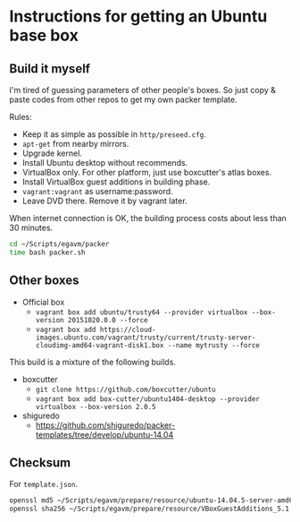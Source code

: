 # Instructions for getting an Ubuntu base box

## Build it myself

I'm tired of guessing parameters of other people's boxes. So just copy &
paste codes from other repos to get my own packer template.

Rules:

* Keep it as simple as possible in `http/preseed.cfg`.
* `apt-get` from nearby mirrors.
* Upgrade kernel.
* Install Ubuntu desktop without recommends.
* VirtualBox only. For other platform, just use boxcutter's atlas boxes.
* Install VirtualBox guest additions in building phase.
* `vagrant:vagrant` as username:password.
* Leave DVD there. Remove it by vagrant later.

When internet connection is OK, the building process costs about less
than 30 minutes.

```bash
cd ~/Scripts/egavm/packer
time bash packer.sh
```

## Other boxes

* Official box
    * `vagrant box add ubuntu/trusty64 --provider virtualbox
      --box-version 20151020.0.0 --force`
    * `vagrant box add
      https://cloud-images.ubuntu.com/vagrant/trusty/current/trusty-server-cloudimg-amd64-vagrant-disk1.box
      --name mytrusty --force`

This build is a mixture of the following builds.

* boxcutter
    * `git clone https://github.com/boxcutter/ubuntu`
    * `vagrant box add box-cutter/ubuntu1404-desktop --provider
      virtualbox --box-version 2.0.5`
* shiguredo
    * https://github.com/shiguredo/packer-templates/tree/develop/ubuntu-14.04

## Checksum

For `template.json`.

```bash
openssl md5 ~/Scripts/egavm/prepare/resource/ubuntu-14.04.5-server-amd64.iso
openssl sha256 ~/Scripts/egavm/prepare/resource/VBoxGuestAdditions_5.1.6.iso
```

